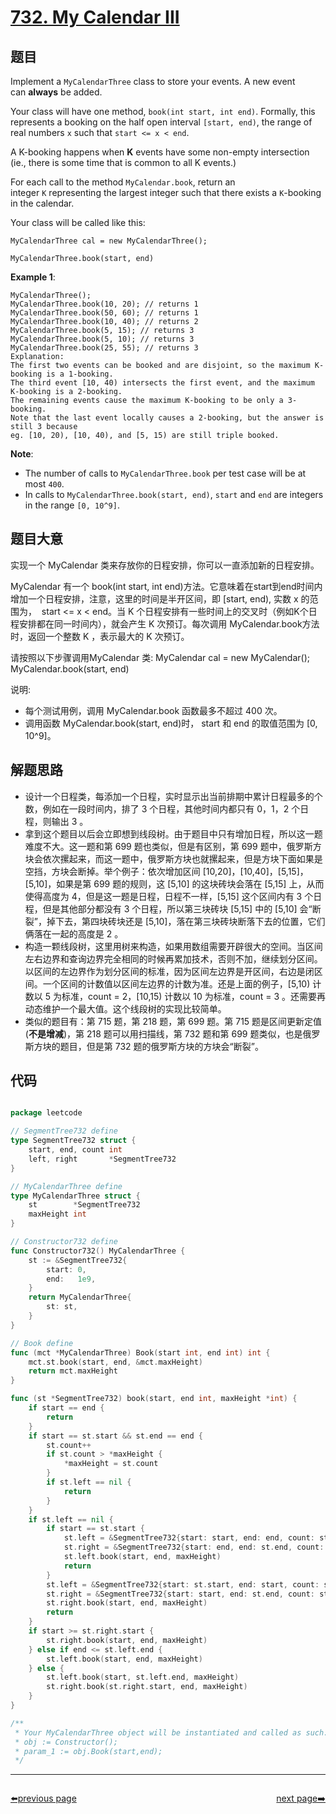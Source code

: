 # [732. My Calendar III](https://leetcode.com/problems/my-calendar-iii/)


## 题目

Implement a `MyCalendarThree` class to store your events. A new event can **always** be added.

Your class will have one method, `book(int start, int end)`. Formally, this represents a booking on the half open interval `[start, end)`, the range of real numbers `x` such that `start <= x < end`.

A K-booking happens when **K** events have some non-empty intersection (ie., there is some time that is common to all K events.)

For each call to the method `MyCalendar.book`, return an integer `K` representing the largest integer such that there exists a `K`-booking in the calendar.

Your class will be called like this:

`MyCalendarThree cal = new MyCalendarThree();`

`MyCalendarThree.book(start, end)`

**Example 1**:

    MyCalendarThree();
    MyCalendarThree.book(10, 20); // returns 1
    MyCalendarThree.book(50, 60); // returns 1
    MyCalendarThree.book(10, 40); // returns 2
    MyCalendarThree.book(5, 15); // returns 3
    MyCalendarThree.book(5, 10); // returns 3
    MyCalendarThree.book(25, 55); // returns 3
    Explanation: 
    The first two events can be booked and are disjoint, so the maximum K-booking is a 1-booking.
    The third event [10, 40) intersects the first event, and the maximum K-booking is a 2-booking.
    The remaining events cause the maximum K-booking to be only a 3-booking.
    Note that the last event locally causes a 2-booking, but the answer is still 3 because
    eg. [10, 20), [10, 40), and [5, 15) are still triple booked.

**Note**:

- The number of calls to `MyCalendarThree.book` per test case will be at most `400`.
- In calls to `MyCalendarThree.book(start, end)`, `start` and `end` are integers in the range `[0, 10^9]`.


## 题目大意

实现一个 MyCalendar 类来存放你的日程安排，你可以一直添加新的日程安排。

MyCalendar 有一个 book(int start, int end)方法。它意味着在start到end时间内增加一个日程安排，注意，这里的时间是半开区间，即 [start, end), 实数 x 的范围为，  start <= x < end。当 K 个日程安排有一些时间上的交叉时（例如K个日程安排都在同一时间内），就会产生 K 次预订。每次调用 MyCalendar.book方法时，返回一个整数 K ，表示最大的 K 次预订。

请按照以下步骤调用MyCalendar 类: MyCalendar cal = new MyCalendar(); MyCalendar.book(start, end)

说明:

- 每个测试用例，调用 MyCalendar.book 函数最多不超过 400 次。
- 调用函数 MyCalendar.book(start, end)时， start 和 end 的取值范围为 [0, 10^9]。




## 解题思路

- 设计一个日程类，每添加一个日程，实时显示出当前排期中累计日程最多的个数，例如在一段时间内，排了 3 个日程，其他时间内都只有 0，1，2 个日程，则输出 3 。
- 拿到这个题目以后会立即想到线段树。由于题目中只有增加日程，所以这一题难度不大。这一题和第 699 题也类似，但是有区别，第 699 题中，俄罗斯方块会依次摞起来，而这一题中，俄罗斯方块也就摞起来，但是方块下面如果是空挡，方块会断掉。举个例子：依次增加区间 [10,20]，[10,40]，[5,15]，[5,10]，如果是第 699 题的规则，这 [5,10] 的这块砖块会落在 [5,15] 上，从而使得高度为 4，但是这一题是日程，日程不一样，[5,15] 这个区间内有 3 个日程，但是其他部分都没有 3 个日程，所以第三块砖块 [5,15] 中的 [5,10] 会“断裂”，掉下去，第四块砖块还是 [5,10]，落在第三块砖块断落下去的位置，它们俩落在一起的高度是 2 。
- 构造一颗线段树，这里用树来构造，如果用数组需要开辟很大的空间。当区间左右边界和查询边界完全相同的时候再累加技术，否则不加，继续划分区间。以区间的左边界作为划分区间的标准，因为区间左边界是开区间，右边是闭区间。一个区间的计数值以区间左边界的计数为准。还是上面的例子，[5,10) 计数以 5 为标准，count = 2，[10,15) 计数以 10 为标准，count = 3 。还需要再动态维护一个最大值。这个线段树的实现比较简单。
- 类似的题目有：第 715 题，第 218 题，第 699 题。第 715 题是区间更新定值(**不是增减**)，第 218 题可以用扫描线，第 732 题和第 699 题类似，也是俄罗斯方块的题目，但是第 732 题的俄罗斯方块的方块会“断裂”。


## 代码

```go

package leetcode

// SegmentTree732 define
type SegmentTree732 struct {
	start, end, count int
	left, right       *SegmentTree732
}

// MyCalendarThree define
type MyCalendarThree struct {
	st        *SegmentTree732
	maxHeight int
}

// Constructor732 define
func Constructor732() MyCalendarThree {
	st := &SegmentTree732{
		start: 0,
		end:   1e9,
	}
	return MyCalendarThree{
		st: st,
	}
}

// Book define
func (mct *MyCalendarThree) Book(start int, end int) int {
	mct.st.book(start, end, &mct.maxHeight)
	return mct.maxHeight
}

func (st *SegmentTree732) book(start, end int, maxHeight *int) {
	if start == end {
		return
	}
	if start == st.start && st.end == end {
		st.count++
		if st.count > *maxHeight {
			*maxHeight = st.count
		}
		if st.left == nil {
			return
		}
	}
	if st.left == nil {
		if start == st.start {
			st.left = &SegmentTree732{start: start, end: end, count: st.count}
			st.right = &SegmentTree732{start: end, end: st.end, count: st.count}
			st.left.book(start, end, maxHeight)
			return
		}
		st.left = &SegmentTree732{start: st.start, end: start, count: st.count}
		st.right = &SegmentTree732{start: start, end: st.end, count: st.count}
		st.right.book(start, end, maxHeight)
		return
	}
	if start >= st.right.start {
		st.right.book(start, end, maxHeight)
	} else if end <= st.left.end {
		st.left.book(start, end, maxHeight)
	} else {
		st.left.book(start, st.left.end, maxHeight)
		st.right.book(st.right.start, end, maxHeight)
	}
}

/**
 * Your MyCalendarThree object will be instantiated and called as such:
 * obj := Constructor();
 * param_1 := obj.Book(start,end);
 */

```



----------------------------------------------
<div style="display: flex;justify-content: space-between;align-items: center;">
<p><a href="https://books.halfrost.com/leetcode/ChapterFour/0700~0799/0729.My-Calendar-I/">⬅️previous page</a></p>
<p><a href="https://books.halfrost.com/leetcode/ChapterFour/0700~0799/0733.Flood-Fill/">next page➡️</a></p>
</div>
